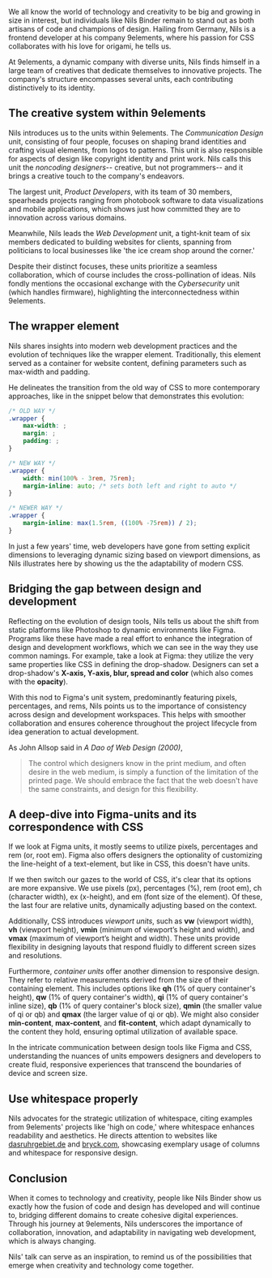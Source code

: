 We all know the world of technology and creativity to be big and growing in size in interest, but individuals like Nils Binder remain to stand out as both artisans of code and champions of design. Hailing from Germany, Nils is a frontend developer at his company 9elements, where his passion for CSS collaborates with his love for origami, he tells us.

At 9elements, a dynamic company with diverse units, Nils finds himself in a large team of creatives that dedicate themselves to innovative projects. The company's structure encompasses several units, each contributing distinctively to its identity.

## The creative system within 9elements

Nils introduces us to the units within 9elements. The _Communication Design_ unit, consisting of four people, focuses on shaping brand identities and crafting visual elements, from logos to patterns. This unit is also responsible for aspects of design like copyright identity and print work. Nils calls this unit the _noncoding designers_-- creative, but not programmers-- and it brings a creative touch to the company's endeavors.

The largest unit, _Product Developers_, with its team of 30 members, spearheads projects ranging from photobook software to data visualizations and mobile applications, which shows just how committed they are to innovation across various domains.

Meanwhile, Nils leads the _Web Development_ unit, a tight-knit team of six members dedicated to building websites for clients, spanning from politicians to local businesses like 'the ice cream shop around the corner.'

Despite their distinct focuses, these units prioritize a seamless collaboration, which of course includes the cross-pollination of ideas. Nils fondly mentions the occasional exchange with the _Cybersecurity_ unit (which handles firmware), highlighting the interconnectedness within 9elements.

## The wrapper element

Nils shares insights into modern web development practices and the evolution of techniques like the wrapper element. Traditionally, this element served as a container for website content, defining parameters such as max-width and padding.

He delineates the transition from the old way of CSS to more contemporary approaches, like in the snippet below that demonstrates this evolution:

```css
/* OLD WAY */
.wrapper {
	max-width: ;
	margin: ; 
	padding: ;
}

/* NEW WAY */
.wrapper {
	width: min(100% - 3rem, 75rem);
	margin-inline: auto; /* sets both left and right to auto */
}

/* NEWER WAY */
.wrapper {
	margin-inline: max(1.5rem, ((100% -75rem)) / 2);
}
```

In just a few years' time, web developers have gone from setting explicit dimensions to leveraging dynamic sizing based on viewport dimensions, as Nils illustrates here by showing us the the adaptability of modern CSS.

## Bridging the gap between design and development

Reflecting on the evolution of design tools, Nils tells us about the shift from static platforms like Photoshop to dynamic environments like Figma. Programs like these have made a real effort to enhance the integration of design and development workflows, which we can see in the way they use common namings. For example, take a look at Figma: they utilize the very same properties like CSS in defining the drop-shadow. Designers can set a drop-shadow's **X-axis, Y-axis, blur, spread and color** (which also comes with the **opacity**).

With this nod to Figma's unit system, predominantly featuring pixels, percentages, and rems, Nils points us to the importance of consistency across design and development workspaces. This helps with smoother collaboration and ensures coherence throughout the project lifecycle from idea generation to actual development.

As John Allsop said in _A Dao of Web Design (2000)_,

> The control which designers know in the print medium, and often desire in the web medium, is simply a function of the limitation of the printed page. We should embrace the fact that the web doesn't have the same constraints, and design for this flexibility.

## A deep-dive into Figma-units and its correspondence with CSS

If we look at Figma units, it mostly seems to utilize pixels, percentages and rem (or, root em). Figma also offers designers the optionality of customizing the line-height of a text-element, but like in CSS, this doesn't have units.

If we then switch our gazes to the world of CSS, it's clear that its options are more expansive. We use pixels (px), percentages (%), rem (root em), ch (character width), ex (x-height), and em (font size of the element). Of these, the last four are relative units, dynamically adjusting based on the context.

Additionally, CSS introduces _viewport units_, such as **vw** (viewport width), **vh** (viewport height), **vmin** (minimum of viewport’s height and width), and **vmax** (maximum of viewport’s height and width). These units provide flexibility in designing layouts that respond fluidly to different screen sizes and resolutions.

Furthermore, _container units_ offer another dimension to responsive design. They refer to relative measurements derived from the size of their containing element. This includes options like **qh** (1% of query container's height), **qw** (1% of query container's width), **qi** (1% of query container's inline size), **qb** (1% of query container's block size), **qmin** (the smaller value of qi or qb) and **qmax** (the larger value of qi or qb). We might also consider **min-content**, **max-content**, and **fit-content**, which adapt dynamically to the content they hold, ensuring optimal utilization of available space.

In the intricate communication between design tools like Figma and CSS, understanding the nuances of units empowers designers and developers to create fluid, responsive experiences that transcend the boundaries of device and screen size.

## Use whitespace properly

Nils advocates for the strategic utilization of whitespace, citing examples from 9elements' projects like 'high on code,' where whitespace enhances readability and aesthetics. He directs attention to websites like [dasruhrgebiet.de](http://dasruhrgebiet.de) and [bryck.com](http://bryck.com), showcasing exemplary usage of columns and whitespace for responsive design.

## Conclusion

When it comes to technology and creativity, people like Nils Binder show us exactly how the fusion of code and design has developed and will continue to, bridging different domains to create cohesive digital experiences. Through his journey at 9elements, Nils underscores the importance of collaboration, innovation, and adaptability in navigating web development, which is always changing.

Nils' talk can serve as an inspiration, to remind us of the possibilities that emerge when creativity and technology come together.